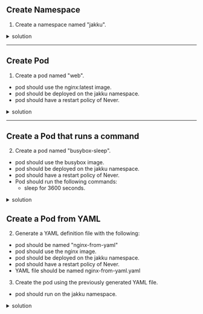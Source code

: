 ## Create Namespace
1. Create a namespace named "jakku".
<details>
<summary>solution</summary>
<p>

```console
kubectl create namespace jakku
```
</p>
</details>

---
## Create Pod
1. Create a pod named "web".
- pod should use the nginx:latest image.
- pod should be deployed on the jakku namespace.
- pod should have a restart policy of Never.
<details>
<summary>solution</summary>
<p>

```console
kubectl run web --image=nginx:latest --restart=Never -n jakku --dry-run -o yaml > ~/web-pod.yaml

```
</p>
</details>

---
## Create a Pod that runs a command

2. Create a pod named "busybox-sleep".
- pod should use the busybox image.
- pod should be deployed on the jakku namespace.
- pod should have a restart policy of Never.
- Pod should run the following commands:
  - sleep for 3600 seconds.


<details>
<summary>solution</summary>
<p>

```console
kubectl run busybox-sleep --image=busybox -n jakku --restart=Never -- /bin/sh -c "sleep 3600;"

```
</p>
</details>

## Create a Pod from YAML

2. Generate a YAML definition file with the following:
- pod should be named "nginx-from-yaml"
- pod should use the nginx image.
- pod should be deployed on the jakku namespace.
- pod should have a restart policy of Never.
- YAML file should be named nginx-from-yaml.yaml

3. Create the pod using the previously generated YAML file.
- pod should run on the jakku namespace.

<details>
<summary>solution</summary>
<p>

```console
kubectl run nginx-from-yaml --image=nginx --dry-run -n jakku --restart=Never -o yaml > nginx-from-yaml.yaml

kubectl apply -f nginx-from-yaml.yaml -n jakku
```
</p>
</details>
